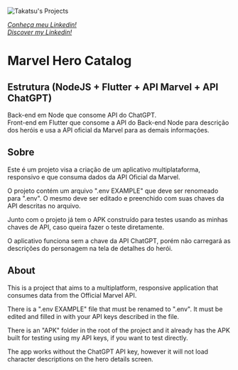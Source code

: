![Takatsu's Projects](https://wesleytakatsu.github.io/Pagina-Apresentacao-Pessoal/media/img/Logo-Takatsu-Projetos.png)


*[Conheça meu Linkedin!](https://www.linkedin.com/in/wesleytakatsu/)*  
*[Discover my Linkedin!](https://www.linkedin.com/in/wesleytakatsu/)*


  
  
# Marvel Hero Catalog

## Estrutura (NodeJS + Flutter + API Marvel + API ChatGPT)
Back-end em Node que consome API do ChatGPT.  
Front-end em Flutter que consome a API do Back-end Node para descrição dos heróis e usa a API oficial da Marvel para as demais informações.

## Sobre
  
Este é um projeto visa a criação de um aplicativo multiplataforma, responsivo e que consuma dados da API Oficial da Marvel.  
  
O projeto contém um arquivo ".env EXAMPLE" que deve ser renomeado para ".env". O mesmo deve ser editado e preenchido com suas chaves da API descritas no arquivo.  
  
Junto com o projeto já tem o APK construído para testes usando as minhas chaves de API, caso queira fazer o teste diretamente.  
  
O aplicativo funciona sem a chave da API ChatGPT, porém não carregará as descrições do personagem na tela de detalhes do herói.  
  

## About
  
This is a project that aims to a multiplatform, responsive application that consumes data from the Official Marvel API.  
  
There is a ".env EXAMPLE" file that must be renamed to ".env". It must be edited and filled in with your API keys described in the file.  
  
There is an "APK" folder in the root of the project and it already has the APK built for testing using my API keys, if you want to test directly.  
  
The app works without the ChatGPT API key, however it will not load character descriptions on the hero details screen.  

